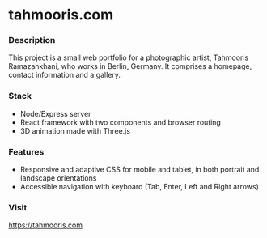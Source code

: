 # tahmooris.com

### Description

This project is a small web portfolio for a photographic artist, Tahmooris
Ramazankhani, who works in Berlin, Germany. It comprises a homepage, contact
information and a gallery.

### Stack

-   Node/Express server
-   React framework with two components and browser routing
-   3D animation made with Three.js

### Features

-   Responsive and adaptive CSS for mobile and tablet, in both portrait and
    landscape orientations
-   Accessible navigation with keyboard (Tab, Enter, Left and Right arrows)

### Visit

https://tahmooris.com
